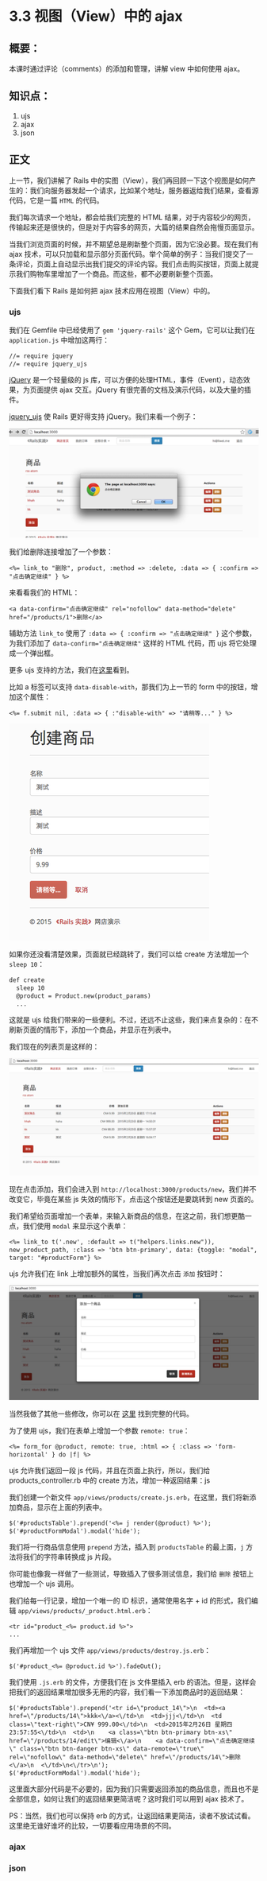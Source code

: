 # 3.3 视图（View）中的 ajax

## 概要：

本课时通过评论（comments）的添加和管理，讲解 view 中如何使用 ajax。

## 知识点：

1. ujs
2. ajax
3. json

## 正文

上一节，我们讲解了 Rails 中的实图（View），我们再回顾一下这个视图是如何产生的：我们向服务器发起一个请求，比如某个地址，服务器返给我们结果，查看源代码，它是一篇 `HTML` 的代码。

我们每次请求一个地址，都会给我们完整的 HTML 结果，对于内容较少的网页，传输起来还是很快的，但是对于内容多的网页，大篇的结果自然会拖慢页面显示。

当我们浏览页面的时候，并不期望总是刷新整个页面，因为它没必要。现在我们有 ajax 技术，可以只加载和显示部分页面代码。举个简单的例子：当我们提交了一条评论，页面上自动显示出我们提交的评论内容。我们点击购买按钮，页面上就提示我们购物车里增加了一个商品。而这些，都不必要刷新整个页面。

下面我们看下 Rails 是如何把 ajax 技术应用在视图（View）中的。

### ujs

我们在 Gemfile 中已经使用了 `gem 'jquery-rails'` 这个 Gem，它可以让我们在 `application.js` 中增加这两行：

```
//= require jquery
//= require jquery_ujs
```

[jQuery](http://jquery.com/) 是一个轻量级的 js 库，可以方便的处理HTML，事件（Event），动态效果，为页面提供 ajax 交互。jQuery 有很完善的文档及演示代码，以及大量的插件。

[jquery_ujs](https://github.com/rails/jquery-ujs) 使 Rails 更好得支持 jQuery。我们来看一个例子：

![](../source/images/chapter_3/5.png)

我们给删除连接增加了一个参数：

```
<%= link_to "删除", product, :method => :delete, :data => { :confirm => "点击确定继续" } %>
```

来看看我们的 HTML：

```
<a data-confirm="点击确定继续" rel="nofollow" data-method="delete" href="/products/1">删除</a>
```

辅助方法 `link_to` 使用了 `:data => { :confirm => "点击确定继续" }` 这个参数，为我们添加了 `data-confirm="点击确定继续"` 这样的 HTML 代码，而 ujs 将它处理成一个弹出框。

更多 ujs 支持的方法，我们在[这里](https://github.com/rails/jquery-rails/blob/master/vendor/assets/javascripts/jquery_ujs.js)看到。

比如 a 标签可以支持 `data-disable-with`，那我们为上一节的 form 中的按钮，增加这个属性：

```
<%= f.submit nil, :data => { :"disable-with" => "请稍等..." } %>
```

![](../source/images/chapter_3/6.png)

如果你还没看清楚效果，页面就已经跳转了，我们可以给 create 方法增加一个 `sleep 10`：

```
def create
  sleep 10
  @product = Product.new(product_params)
  ...
```

这就是 ujs 给我们带来的一些便利。不过，还远不止这些，我们来点复杂的：在不刷新页面的情形下，添加一个商品，并显示在列表中。

我们现在的列表页是这样的：

![](../source/images/chapter_3/7.png)

现在点击添加，我们会进入到 `http://localhost:3000/products/new`，我们并不改变它，毕竟在某些 js 失效的情形下，点击这个按钮还是要跳转到 new 页面的。

我们希望给页面增加一个表单，来输入新商品的信息，在这之前，我们想更酷一点，我们使用 `modal` 来显示这个表单：

```
<%= link_to t('.new', :default => t("helpers.links.new")), new_product_path, :class => 'btn btn-primary', data: {toggle: "modal", target: "#productForm"} %>
```

ujs 允许我们在 link 上增加额外的属性，当我们再次点击 `添加` 按钮时：

![](../source/images/chapter_3/8.png)

当然我做了其他一些修改，你可以在 [这里](https://github.com/liwei78/rails-practice-code/tree/master/chapter_3/shop3.3) 找到完整的代码。

为了使用 ujs，我们在表单上增加一个参数 `remote: true`：

```
<%= form_for @product, remote: true, :html => { :class => 'form-horizontal' } do |f| %>
```

ujs 允许我们返回一段 js 代码，并且在页面上执行，所以，我们给 products_controller.rb 中的 create 方法，增加一种返回结果：js

我们创建一个新文件 `app/views/products/create.js.erb`，在这里，我们将新添加商品，显示在上面的列表中。

```
$('#productsTable').prepend('<%= j render(@product) %>');
$('#productFormModal').modal('hide');
```

我们将一行商品信息使用 `prepend` 方法，插入到 `productsTable` 的最上面，`j` 方法将我们的字符串转换成 js 片段。

你可能也像我一样做了一些测试，导致插入了很多测试信息，我们给 `删除` 按钮上也增加一个 ujs 调用。

我们给每一行记录，增加一个唯一的 ID 标识，通常使用名字 + id 的形式，我们编辑 `app/views/products/_product.html.erb`：

```
<tr id="product_<%= product.id %>">
...
```

我们再增加一个 ujs 文件 `app/views/products/destroy.js.erb`：

```
$('#product_<%= @product.id %>').fadeOut();
```

我们使用 `.js.erb` 的文件，方便我们在 js 文件里插入 erb 的语法。但是，这样会把我们的返回结果增加很多无用的内容，我们看一下添加商品时的返回结果：

```
$('#productsTable').prepend('<tr id=\"product_14\">\n  <td><a href=\"/products/14\">kkk<\/a><\/td>\n  <td>jjj<\/td>\n  <td class=\"text-right\">CN¥ 999.00<\/td>\n  <td>2015年2月26日 星期四 23:57:55<\/td>\n  <td>\n    <a class=\"btn btn-primary btn-xs\" href=\"/products/14/edit\">编辑<\/a>\n    <a data-confirm=\"点击确定继续\" class=\"btn btn-danger btn-xs\" data-remote=\"true\" rel=\"nofollow\" data-method=\"delete\" href=\"/products/14\">删除<\/a>\n  <\/td>\n<\/tr>\n');
$('#productFormModal').modal('hide');

```

这里面大部分代码是不必要的，因为我们只需要返回添加的商品信息，而且也不是全部信息，如何让我们的返回结果更简洁呢？这时我们可以用到 ajax 技术了。

PS：当然，我们也可以保持 erb 的方式，让返回结果更简洁，读者不放试试看。这里绝无谁好谁坏的比较，一切要看应用场景的不同。

### ajax



### json

